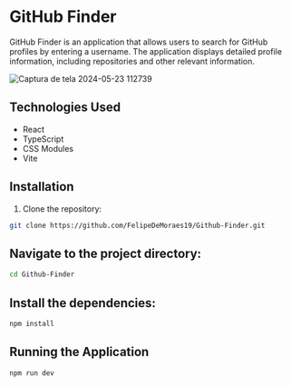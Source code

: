 # GitHub Finder

GitHub Finder is an application that allows users to search for GitHub profiles by entering a username. The application displays detailed profile information, including repositories and other relevant information.

![Captura de tela 2024-05-23 112739](https://github.com/FelipeDeMoraes19/GitHub-Finder/assets/133254329/c8984b84-a98a-4da5-a4c6-e7c43277e143)


## Technologies Used

- React
- TypeScript
- CSS Modules
- Vite

## Installation

1. Clone the repository:

```bash
git clone https://github.com/FelipeDeMoraes19/Github-Finder.git
```
## Navigate to the project directory:

```bash
cd Github-Finder
```
## Install the dependencies:
```bash
npm install
```
## Running the Application
```bash
npm run dev
```
